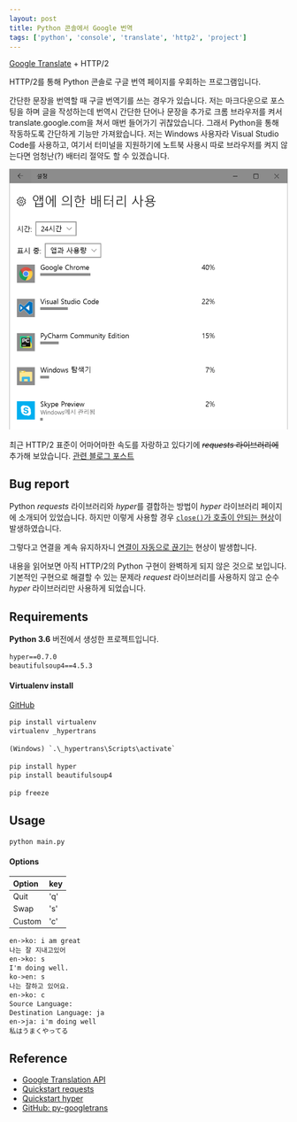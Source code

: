 ```yaml
---
layout: post
title: Python 콘솔에서 Google 번역
tags: ['python', 'console', 'translate', 'http2', 'project']
---
```


[Google Translate](//translate.google.com) + HTTP/2

HTTP/2를 통해 Python 콘솔로 구글 번역 페이지를 우회하는 프로그램입니다.

간단한 문장을 번역할 때 구글 번역기를 쓰는 경우가 있습니다.
저는 마크다운으로 포스팅을 하며 글을 작성하는데 번역시 간단한 단어나 문장을 추가로 크롬 브라우저를 켜서 translate.google.com을 쳐서 매번 들어가기 귀찮았습니다.
그래서 Python을 통해 작동하도록 간단하게 기능만 가져왔습니다. 저는 Windows 사용자라 Visual Studio Code를 사용하고, 여기서 터미널을 지원하기에 노트북 사용시 따로 브라우저를 켜지 않는다면 엄청난(?) 배터리 절약도 할 수 있겠습니다.

![battery_usage](/image/battery_usage.png)

최근 HTTP/2 표준이 어마어마한 속도를 자랑하고 있다기에 ~~*requests* 라이브러리에~~ 추가해 보았습니다. [관련 블로그 포스트](//www.popit.kr/%EB%82%98%EB%A7%8C-%EB%AA%A8%EB%A5%B4%EA%B3%A0-%EC%9E%88%EB%8D%98-http2/)

## Bug report

Python *requests* 라이브러리와 *hyper*를 결합하는 방법이 *hyper* 라이브러리 페이지에 소개되어 있었습니다.
하지만 이렇게 사용할 경우 [`close()`가 호출이 안되는 현상](//github.com/Lukasa/hyper/issues/306)이 발생하였습니다.

그렇다고 연결을 계속 유지하자니 [연결이 자동으로 끊기는](//github.com/Lukasa/hyper/issues/291) 현상이 발생합니다.

내용을 읽어보면 아직 HTTP/2의 Python 구현이 완벽하게 되지 않은 것으로 보입니다.
기본적인 구현으로 해결할 수 있는 문제라 *request* 라이브러리를 사용하지 않고 순수 *hyper* 라이브러리만 사용하게 되었습니다.

## Requirements

**Python 3.6** 버전에서 생성한 프로젝트입니다.

```
hyper==0.7.0
beautifulsoup4==4.5.3
```

#### Virtualenv install

[GitHub](//github.com/lastone9182/hypertrans)

```
pip install virtualenv
virtualenv _hypertrans

(Windows) `.\_hypertrans\Scripts\activate`

pip install hyper
pip install beautifulsoup4

pip freeze
```

## Usage

```
python main.py
```

#### Options

| Option | key |  
|:---|:---|  
| Quit | 'q' |  
| Swap | 's' |  
| Custom | 'c' |

```
en->ko: i am great
나는 잘 지내고있어
en->ko: s
I'm doing well.
ko->en: s
나는 잘하고 있어요.
en->ko: c
Source Language: 
Destination Language: ja
en->ja: i'm doing well
私はうまくやってる
```

## Reference

- [Google Translation API](//cloud.google.com/translate/docs/)  
- [Quickstart requests](//docs.python-requests.org/en/master/user/quickstart/)  
- [Quickstart hyper](//hyper.readthedocs.io/en/latest/quickstart.html)  
- [GitHub: py-googletrans](//github.com/ssut/py-googletrans)